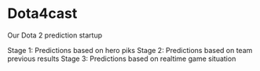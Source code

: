 # Dota4cast
Our Dota 2 prediction startup 

Stage 1: Predictions based on hero piks 
Stage 2: Predictions based on team previous results
Stage 3: Predictions based on realtime game situation 

